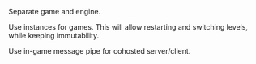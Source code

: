 Separate game and engine.

Use instances for games. This will allow restarting and switching levels, while keeping immutability.

Use in-game message pipe for cohosted server/client.

